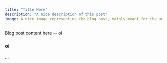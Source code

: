 ```yaml
---
title: "Title Here"
description: "A nice description of this post"
image: A nice image representing the blog post, mainly meant for the <meta> tags
---
```


Blog post content here
-- oi
### oi
...
